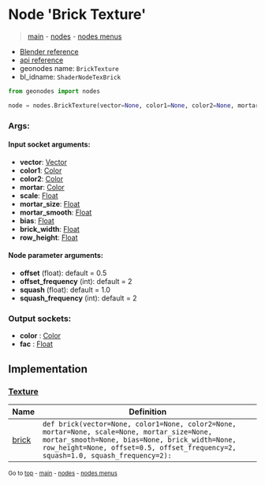 # Node 'Brick Texture'

> [main](../structure.md) - [nodes](nodes.md) - [nodes menus](nodes_menus.md)

- [Blender reference](https://docs.blender.org/manual/en/latest/modeling/geometry_nodes/texture/brick.html)
- [api reference](https://docs.blender.org/api/current/bpy.types.ShaderNodeTexBrick.html)
- geonodes name: `BrickTexture`
- bl_idname: `ShaderNodeTexBrick`

```python
from geonodes import nodes

node = nodes.BrickTexture(vector=None, color1=None, color2=None, mortar=None, scale=None, mortar_size=None, mortar_smooth=None, bias=None, brick_width=None, row_height=None, offset=0.5, offset_frequency=2, squash=1.0, squash_frequency=2)
```

### Args:

#### Input socket arguments:

- **vector**: [Vector](Vector.md)
- **color1**: [Color](Color.md)
- **color2**: [Color](Color.md)
- **mortar**: [Color](Color.md)
- **scale**: [Float](Float.md)
- **mortar_size**: [Float](Float.md)
- **mortar_smooth**: [Float](Float.md)
- **bias**: [Float](Float.md)
- **brick_width**: [Float](Float.md)
- **row_height**: [Float](Float.md)

#### Node parameter arguments:

- **offset** (float): default = 0.5
- **offset_frequency** (int): default = 2
- **squash** (float): default = 1.0
- **squash_frequency** (int): default = 2

### Output sockets:

- **color** : [Color](Color.md)
- **fac** : [Float](Float.md)

## Implementation

### [Texture](Texture.md)

| Name | Definition |
|------|------------|
 | [brick](Texture.md#brick-staticmethod) | `def brick(vector=None, color1=None, color2=None, mortar=None, scale=None, mortar_size=None, mortar_smooth=None, bias=None, brick_width=None, row_height=None, offset=0.5, offset_frequency=2, squash=1.0, squash_frequency=2):` |

<sub>Go to [top](#node-{wnode.bnode.name}) - [main](../structure.md) - [nodes](nodes.md) - [nodes menus](nodes_menus.md)</sub>

